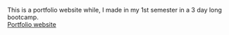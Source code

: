 This is a portfolio website while, I made in my 1st semester in a 3 day long bootcamp.<br>
<a href="https://sanskarrathore15.github.io/CSA_Bootcamp/portfolio.html">Portfolio website</a>
